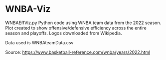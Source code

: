 # WNBA-Viz

WNBAEffViz.py
Python code using WNBA team data from the 2022 season. Plot created to show offensive/defensive efficiency across the entire season and playoffs. Logos downloaded from Wikipedia.

Data used is WNBAteamData.csv

Source: https://www.basketball-reference.com/wnba/years/2022.html